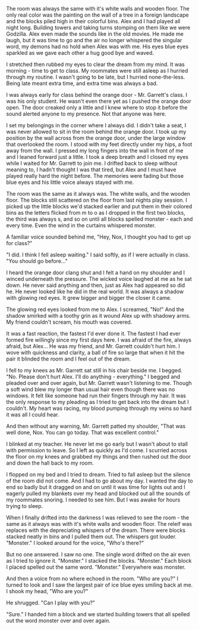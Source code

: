 The room was always the same with it's white walls and wooden floor.  The only real color was the painting on the wall of a tree in a foreign landscape and the blocks piled high in their colorful bins.  Alex and I had played all night long.  Building towers and taking turns stomping on them like we were Godzilla.  Alex even made the sounds like in the old movies.  He made me laugh, but it was time to go and the air no longer whispered the singular word, my demons had no hold when Alex was with me. His eyes blue eyes sparkled as we gave each other a hug good bye and waved.

I stretched then  rubbed my eyes to clear the dream from my mind.  It was morning - time to get to class.  My roommates were still asleep as I hurried through my routine.  I wasn't going to be late, but I hurried none-the-less.  Being late meant extra time, and extra time was always a bad.

I was always early for class behind the orange door - Mr. Garrett's class.  I was his only student.  He wasn't even there yet as I pushed the orange door open.  The door creaked only a little and I knew where to stop it before the sound alerted anyone to my presence.  Not that anyone was here.

I set my belongings in the corner where I always did.  I didn't take a seat, I was never allowed to sit in the room behind the orange door.  I took up my position by the wall across from the orange door, under the large window that overlooked the room.  I stood with my feet directly under my hips, a foot away from the wall.  I pressed my long fingers into the wall in front of me and I leaned forward just a little.  I took a deep breath and I closed my eyes while I waited for Mr. Garrett to join me.  I drifted back to sleep without meaning to, I hadn't thought I was that tired, but Alex and I must have played really hard the night before.  The memories were fading but those blue eyes and his little voice always stayed with me.  

The room was the same as it always was.  The white walls, and the wooden floor.  The blocks still scattered on the floor from last nights play session.  I picked up the little blocks we'd stacked earlier and put them in their colored bins as the letters flicked from m to o as I dropped in the first two blocks, the third was always s, and so on until all blocks spelled monster - each and every time.  Even the wind in the curtains whispered monster.

A familiar voice sounded behind me, "Hey, Nox, I thought you had to get up for class?"

"I did.  I think I fell asleep waiting."  I said softly, as if I were actually in class.  "You should go before..."

I heard the orange door clang shut and I felt a hand on my shoulder and I winced underneath the pressure.  The wicked voice laughed at me as he sat down.  He never said anything and then, just as Alex had appeared so did he.  He never looked like he did in the real world.  It was always a shadow with glowing red eyes.  It grew bigger and bigger the closer it came.  

The glowing red eyes looked from me to Alex.  I screamed, "No!"  And the shadow smirked with a toothy grin as it wound Alex up with shadowy arms.  My friend couldn't scream, his mouth was covered.  

It was a fast reaction, the fastest I'd ever done it.  The fastest I had ever formed fire willingly since my first days here.  I was afraid of the fire, always afraid, but Alex... He was my friend, and Mr. Garrett couldn't hurt him.  I wove with quickness and clarity, a ball of fire so large that when it hit the pair it blinded the room and I feel out of the dream.

I fell to my knees as Mr. Garrett sat still in his chair beside me.  I begged.  "No.  Please don't hurt Alex.  I'll do anything - everything."  I begged and pleaded over and over again, but Mr. Garrett wasn't listening to me.  Though a soft wind blew my longer than usual hair even though there was no windows.  It felt like someone had run their fingers through my hair.  It was the only response to my pleading as  I tried to get back into the dream but I couldn't.  My heart was racing, my blood pumping through my veins so hard it was all I could hear.

And then without any warning, Mr. Garrett patted my shoulder, "That was well done, Nox.  You can go today.  That was excellent control."

I blinked at my teacher.  He never let me go early but I wasn't about to stall with permission to leave.  So I left as quickly as I'd come.  I scurried across the floor on my knees and grabbed my things and then rushed out the door and down the hall back to my room.

I flopped on my bed and I tried to dream.  Tried to fall asleep but the silence of the room did not come.  And I had to go about my day.  I wanted the day to end so badly but it dragged on and on until it was time for lights out and I eagerly pulled my blankets over my head and blocked out all the sounds of my roommates snoring.  I needed to see him.  But I was awake for hours trying to sleep.

When I finally drifted into the darkness I was relieved to see the room - the same as it always was with it's white walls and wooden floor. The releif was replaces with the depreciating whispers of the dream.  There were blocks stacked neatly in bins and I pulled them out.  The whispers got louder.  "Monster."   I looked around for the voice, "Who's there?"

But no one answered.  I saw no one.  The single word drifted on the air even as I tried to ignore it. "Monster." I stacked the blocks. "Monster."  Each block I placed spelled out the same word.  "Monster."  Everywhere was monster.

And then a voice from no where echoed in the room.  "Who are you?"  I turned to look and I saw the largest pair of ice blue eyes smiling back at me.  I shook my head, "Who are you?"

He shrugged.  "Can I play with you?"

"Sure."  I handed him a block and we started building towers that all spelled out the word monster over and over again.


<!--stackedit_data:
eyJoaXN0b3J5IjpbMTIzOTk5MjM2NiwtNDc3NzUxNDM3LC0xMD
Q0MTMzNjMxLC00NDkzODUwOTcsLTEwOTY3MjI0NTJdfQ==
-->